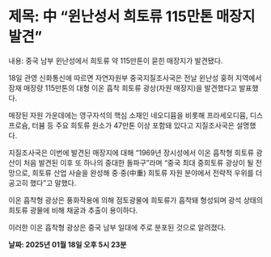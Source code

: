 # **제목: 中 “윈난성서 희토류 115만톤 매장지 발견”**

  내용: 중국 남부 윈난성에서 희토류 약 115만톤이 묻힌 매장지가 발견됐다. 

18일 관영 신화통신에 따르면 자연자원부 중국지질조사국은 전날 윈난성 훙허 지역에서 잠재 매장량 115만톤의 대형 이온 흡착 희토류 광상(자원 매장지)을 발견했다고 발표했다. 

매장된 자원 가운데에는 영구자석의 핵심 소재인 네오디뮴을 비롯해 프라세오디뮴, 디스프로슘, 터븀 등 주요 희토류 원소가 47만톤 이상 포함돼 있다고 지질조사국은 설명했다. 

지질조사국은 이번에 발견된 매장지에 대해 “1969년 장시성에서 이온 흡착형 희토류 광산이 처음 발견된 이후 또 하나의 중대한 돌파구”라며 “중국 최대 중희토류 광상이 될 전망으로, 희토류 산업 사슬을 완성해 중·중(中重) 희토류 자원 분야에서 전략적 우위를 더 공고히 했다”고 말했다. 

이온 흡착형 광상은 풍화작용에 의해 점토광물에 희토류가 흡착돼 형성되며 광석 상태의 희토류 광물에 비해 채굴과 추출이 용이하다. 

이러한 이온 흡착형 광상은 중국 남부 일대에 주로 분포된 것으로 알려졌다.

  **날짜: 2025년 01월 18일 오후 5시 23분**
